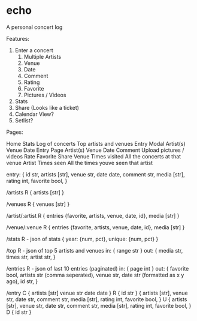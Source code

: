 # echo
A personal concert log

Features:

1. Enter a concert
   1. Multiple Artists
   2. Venue
   3. Date
   4. Comment
   5. Rating
   6. Favorite
   7. Pictures / Videos
2. Stats
3. Share (Looks like a ticket)
4. Calendar View?
5. Setlist?

Pages:

Home
    Stats
    Log of concerts
    Top artists and venues
Entry Modal
    Artist(s)
    Venue
    Date
Entry Page
    Artist(s)
    Venue
    Date
    Comment
    Upload pictures / videos
    Rate
    Favorite
    Share
Venue
    Times visited
    All the concerts at that venue
Artist
    Times seen
    All the times youve seen that artist

entry: {
    id str,
    artists [str],
    venue str,
    date date,
    comment str,
    media [str],
    rating int,
    favorite bool,
}

/artists
R
{
    artists [str]
}

/venues
R
{
    venues [str]
}

/artist/:artist
R
{
    entries {favorite, artists, venue, date, id},
    media [str]
}

/venue/:venue
R
{
    entries {favorite, artists, venue, date, id},
    media [str]
}

/stats
R - json of stats
{
    year: {num, pct},
    unique: {num, pct}
}

/top
R - json of top 5 artists and venues
in: {
    range str
}
out: {
    media str,
    times str,
    artist str,
} 

/entries
R - json of last 10 entries (paginated)
in: {
    page int
}
out: {
    favorite bool,
    artists str (comma seperated),
    venue str,
    date str (formatted as x y ago),
    id str,
}


/entry
C
{
    artists [str]
    venue str
    date date
}
R
{
    id str
}
{
    artists [str],
    venue str,
    date str,
    comment str,
    media [str],
    rating int,
    favorite bool,
}
U 
{
    artists [str],
    venue str,
    date str,
    comment str,
    media [str],
    rating int,
    favorite bool, 
}
D
{
    id str
}